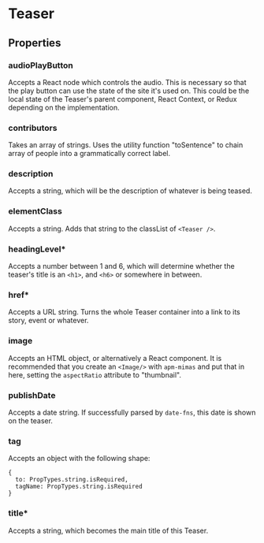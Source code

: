# Teaser

## Properties

### audioPlayButton

Accepts a React node which controls the audio. This is necessary so that the play button can use the state of the site it's used on. This could be the local state of the Teaser's parent component, React Context, or Redux depending on the implementation.

### contributors

Takes an array of strings. Uses the utility function "toSentence" to chain array of people into a grammatically correct label.

### description

Accepts a string, which will be the description of whatever is being teased.

### elementClass

Accepts a string. Adds that string to the classList of `<Teaser />`.

### headingLevel\*

Accepts a number between 1 and 6, which will determine whether the teaser's title is an `<h1>`, and `<h6>` or somewhere in between.

### href\*

Accepts a URL string. Turns the whole Teaser container into a link to its story, event or whatever.

### image

Accepts an HTML object, or alternatively a React component. It is recommended that you create an `<Image/>` with `apm-mimas` and put that in here, setting the `aspectRatio` attribute to "thumbnail".

### publishDate

Accepts a date string. If successfully parsed by `date-fns`, this date is shown on the teaser.

### tag

Accepts an object with the following shape:

```
{
  to: PropTypes.string.isRequired,
  tagName: PropTypes.string.isRequired
}
```

### title\*

Accepts a string, which becomes the main title of this Teaser.
